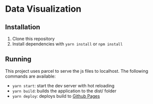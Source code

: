 # Data Visualization

## Installation
1. Clone this repository
2. Install dependencies with `yarn install` or `npm install`

## Running
This project uses parcel to serve the js files to localhost. The following commands are available:

- `yarn start`: start the dev server with hot reloading
- `yarn build`: builds the application to the dist/ folder
- `yarn deploy`: deploys build to [Github Pages](https://kwendel.github.io/datavis/)

